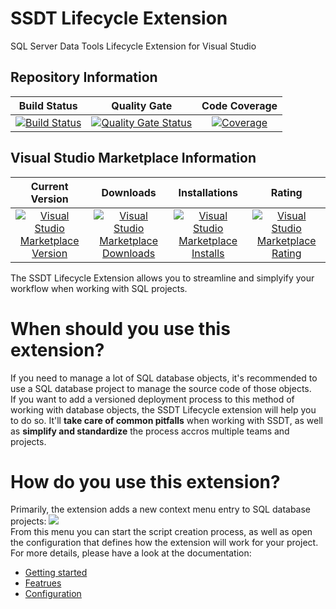 # SSDT Lifecycle Extension
SQL Server Data Tools Lifecycle Extension for Visual Studio

## Repository Information
|Build Status|Quality Gate|Code Coverage|
|:--:|:--:|:--:|
|[![Build Status](https://dev.azure.com/herdo-github/SSDT%20Lifecycle%20Extension/_apis/build/status/Herdo.SSDTLifecycleExtension?branchName=master)](https://dev.azure.com/herdo-github/SSDT%20Lifecycle%20Extension/_build/latest?definitionId=1&branchName=master)|[![Quality Gate Status](https://sonarcloud.io/api/project_badges/measure?project=SSDTLifecycleExtension&metric=alert_status)](https://sonarcloud.io/dashboard?id=SSDTLifecycleExtension)|[![Coverage](https://sonarcloud.io/api/project_badges/measure?project=SSDTLifecycleExtension&metric=coverage)](https://sonarcloud.io/dashboard?id=SSDTLifecycleExtension)|

## Visual Studio Marketplace Information
|Current Version|Downloads|Installations|Rating|
|:--:|:--:|:--:|:--:|
|[![Visual Studio Marketplace Version](https://img.shields.io/visual-studio-marketplace/v/Herdo.SSDTLifecycleExtension.svg?logo=Azure%20Pipelines)](https://marketplace.visualstudio.com/items?itemName=Herdo.SSDTLifecycleExtension)|[![Visual Studio Marketplace Downloads](https://img.shields.io/visual-studio-marketplace/d/Herdo.SSDTLifecycleExtension.svg?logo=Visual%20Studio%20Code)](https://marketplace.visualstudio.com/items?itemName=Herdo.SSDTLifecycleExtension)|[![Visual Studio Marketplace Installs](https://img.shields.io/visual-studio-marketplace/i/Herdo.SSDTLifecycleExtension.svg?logo=Visual%20Studio%20Code)](https://marketplace.visualstudio.com/items?itemName=Herdo.SSDTLifecycleExtension)|[![Visual Studio Marketplace Rating](https://img.shields.io/visual-studio-marketplace/r/Herdo.SSDTLifecycleExtension.svg?logo=Visual%20Studio%20Code)](https://marketplace.visualstudio.com/items?itemName=Herdo.SSDTLifecycleExtension)|

The SSDT Lifecycle Extension allows you to streamline and simplyify your workflow when working with SQL projects.

# When should you use this extension?
If you need to manage a lot of SQL database objects, it's recommended to use a SQL database project to manage the source code of those objects.  
If you want to add a versioned deployment process to this method of working with database objects, the SSDT Lifecycle extension will help you to do so. It'll __take care of common pitfalls__ when working with SSDT, as well as __simplify and standardize__ the process accros multiple teams and projects.

# How do you use this extension?
Primarily, the extension adds a new context menu entry to SQL database projects:
<a href="https://raw.githubusercontent.com/Herdo/SSDTLifecycleExtension/master/images/context-menu.png">![](https://raw.githubusercontent.com/Herdo/SSDTLifecycleExtension/master/images/context-menu.png)</a>  
From this menu you can start the script creation process, as well as open the configuration that defines how the extension will work for your project. For more details, please have a look at the documentation:
- [Getting started](https://github.com/Herdo/SSDTLifecycleExtension/wiki/Getting-started)
- [Featrues](https://github.com/Herdo/SSDTLifecycleExtension/wiki/Features)
- [Configuration](https://github.com/Herdo/SSDTLifecycleExtension/wiki/Configuration)
